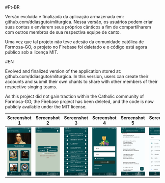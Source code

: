 #Pt-BR

Versão evoluída e finalizada da aplicação armazenada em: github.com/ddiasguto/mliturgica. 
Nessa versão, os usuários podem criar suas contas e enviarem seus próprios cânticos a fim de compartilharem com outros membros de sua respectiva equipe de canto. 

Uma vez que tal projeto não teve adesão da comunidade católica de Formosa-GO, o projeto no 
Firebase foi deletado e o código está agora público sob a licença MIT.

#EN

Evolved and finalized version of the application stored at: github.com/ddiasguto/mliturgica.
In this version, users can create their accounts and submit their own chants to share with other members of their respective singing teams.

As this project did not gain traction within the Catholic community of Formosa-GO, the Firebase project has been deleted, and the code is now publicly available under the MIT license.

| Screenshot 1 | Screenshot 2 |  Screenshot 3 | Screenshot 4 | Screenshot 5 |  Screenshot 6 | Screenshot 7 |
| -------- | -------- | -------- | -------- | -------- | -------- | -------- |
|<img src="screenshots/screenshot1.jpg" width="300">|<img src="screenshots/screenshot2.jpg" width="300">|<img src="screenshots/screenshot3.jpg" width="300">|<img src="screenshots/screenshot4.jpg" width="300">|<img src="screenshots/screenshot5.jpg" width="300">|<img src="screenshots/screenshot6.jpg" width="300">|<img src="screenshots/screenshot7.jpg" width="300">